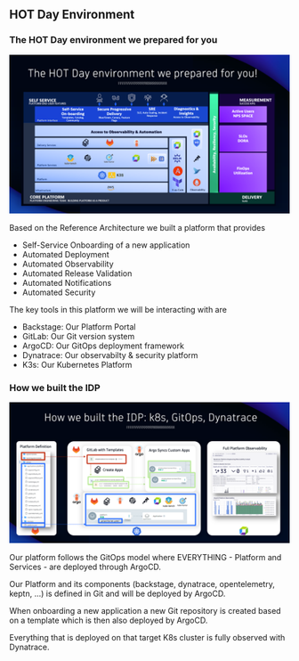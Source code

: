 ## HOT Day Environment

### The HOT Day environment we prepared for you

![HOT Day Environment](../../../assets/images/02_01_hot_day_environment.png)

Based on the Reference Architecture we built a platform that provides
- Self-Service Onboarding of a new application
- Automated Deployment
- Automated Observability
- Automated Release Validation
- Automated Notifications
- Automated Security

The key tools in this platform we will be interacting with are
- Backstage: Our Platform Portal
- GitLab: Our Git version system
- ArgoCD: Our GitOps deployment framework
- Dynatrace: Our observabilty & security platform
- K3s: Our Kubernetes Platform


### How we built the IDP

![How we built the IDP](../../../assets/images/02_01_built_the_idp.png)

Our platform follows the GitOps model where EVERYTHING - Platform and Services - are deployed through ArgoCD.

Our Platform and its components (backstage, dynatrace, opentelemetry, keptn, ...) is defined in Git and will be deployed by ArgoCD.

When onboarding a new application a new Git repository is created based on a template which is then also deployed by ArgoCD.

Everything that is deployed on that target K8s cluster is fully observed with Dynatrace.